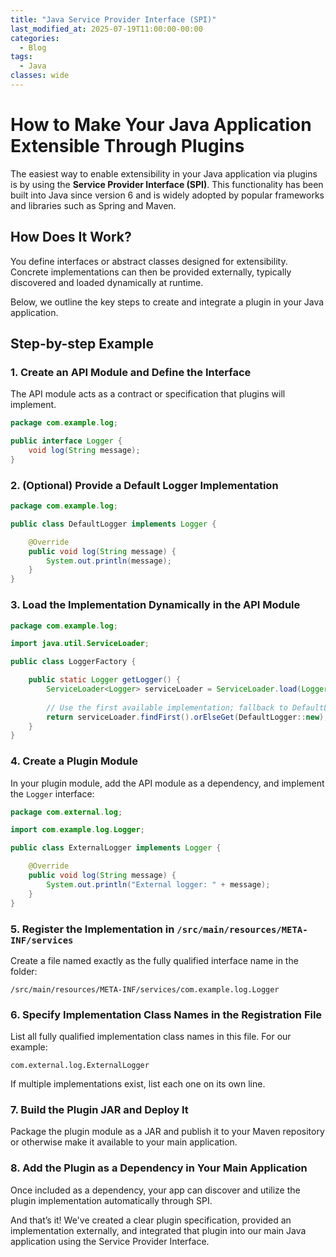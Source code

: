 ```yaml
---
title: "Java Service Provider Interface (SPI)"
last_modified_at: 2025-07-19T11:00:00-00:00
categories:
  - Blog
tags:
  - Java
classes: wide
---
```


# How to Make Your Java Application Extensible Through Plugins

The easiest way to enable extensibility in your Java application via plugins is by using the **Service Provider Interface (SPI)**. This functionality has been built into Java since version 6 and is widely adopted by popular frameworks and libraries such as Spring and Maven.

## How Does It Work?

You define interfaces or abstract classes designed for extensibility. Concrete implementations can then be provided externally, typically discovered and loaded dynamically at runtime.

Below, we outline the key steps to create and integrate a plugin in your Java application.

## Step-by-step Example

### 1. Create an API Module and Define the Interface

The API module acts as a contract or specification that plugins will implement.

```java
package com.example.log;

public interface Logger {
    void log(String message);
}
```


### 2. (Optional) Provide a Default Logger Implementation

```java
package com.example.log;

public class DefaultLogger implements Logger {

    @Override
    public void log(String message) {
        System.out.println(message);
    }
}
```


### 3. Load the Implementation Dynamically in the API Module

```java
package com.example.log;

import java.util.ServiceLoader;

public class LoggerFactory {

    public static Logger getLogger() {
        ServiceLoader<Logger> serviceLoader = ServiceLoader.load(Logger.class);
        
        // Use the first available implementation; fallback to DefaultLogger if none found
        return serviceLoader.findFirst().orElseGet(DefaultLogger::new);
    }
}
```


### 4. Create a Plugin Module

In your plugin module, add the API module as a dependency, and implement the `Logger` interface:

```java
package com.external.log;

import com.example.log.Logger;

public class ExternalLogger implements Logger {

    @Override
    public void log(String message) {
        System.out.println("External logger: " + message);
    }
}
```


### 5. Register the Implementation in `/src/main/resources/META-INF/services`

Create a file named exactly as the fully qualified interface name in the folder:

```
/src/main/resources/META-INF/services/com.example.log.Logger
```


### 6. Specify Implementation Class Names in the Registration File

List all fully qualified implementation class names in this file. For our example:

```
com.external.log.ExternalLogger
```

If multiple implementations exist, list each one on its own line.

### 7. Build the Plugin JAR and Deploy It

Package the plugin module as a JAR and publish it to your Maven repository or otherwise make it available to your main application.

### 8. Add the Plugin as a Dependency in Your Main Application

Once included as a dependency, your app can discover and utilize the plugin implementation automatically through SPI.

And that’s it! We've created a clear plugin specification, provided an implementation externally, and integrated that plugin into our main Java application using the Service Provider Interface.
